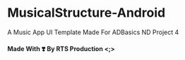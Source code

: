 # MusicalStructure-Android
A Music App UI Template Made For ADBasics ND Project 4

#### Made With ❣️ By RTS Production <;>
